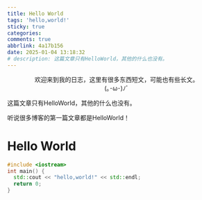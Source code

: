 ```yaml
---
title: Hello World
tags: 'hello,world!'
sticky: true
categories: 
comments: true
abbrlink: 4a17b156
date: 2025-01-04 13:18:32
# description: 这篇文章只有HelloWorld，其他的什么也没有。
---
```


<center>欢迎来到我的日志，这里有很多东西短文，可能也有些长文。</center>

<center>(｡･ω･)ﾉﾞ</center>

<!--more-->

这篇文章只有HelloWorld，其他的什么也没有。

听说很多博客的第一篇文章都是HelloWorld！

# Hello World

```c++
#include <iostream>
int main() {
  std::cout << "hello,world!" << std::endl;
  return 0;
}
```

